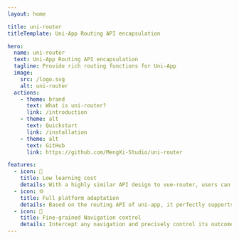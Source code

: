 ```yaml
---
layout: home

title: uni-router
titleTemplate: Uni-App Routing API encapsulation

hero:
  name: uni-router
  text: Uni-App Routing API encapsulation
  tagline: Provide rich routing functions for Uni-App
  image:
    src: /logo.svg
    alt: uni-router
  actions:
    - theme: brand
      text: What is uni-router?
      link: /introduction
    - theme: alt
      text: Quickstart
      link: /installation
    - theme: alt
      text: GitHub
      link: https://github.com/MengXi-Studio/uni-router

features:
  - icon: 📝
    title: Low learning cost
    details: With a highly similar API design to vue-router, users can quickly get started.
  - icon: 🌐
    title: Full platform adaptation
    details: Based on the routing API of uni-app, it perfectly supports all platforms of uni-app.
  - icon: 🛑
    title: Fine-grained Navigation control
    details: Intercept any navigation and precisely control its outcome.
---
```

